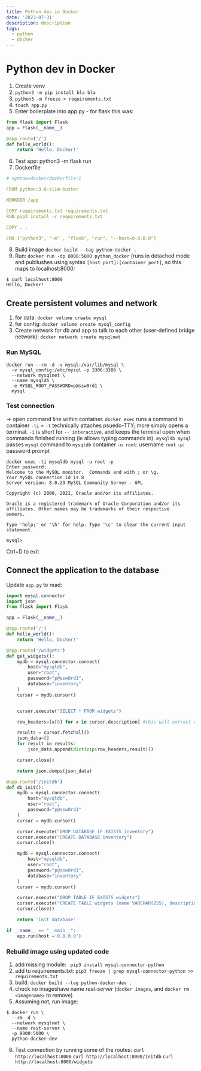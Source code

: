```yaml
---
title: Python dev in Docker
date: '2023-07-31'
description: description
tags:
  - python
  - docker
---
```

# Python dev in Docker


1. Create venv
2. `python3 -m pip install bla bla`
3. `python3 -m freeze > requirements.txt`
4. `touch app.py`
5. Enter boilerplate into app.py - for flask this was:

```python
from flask import Flask
app = Flask(__name__)

@app.route('/')
def hello_world():
    return 'Hello, Docker!'
```

6. Test app: python3 -m flask run
7. Dockerfile

```yaml
# syntax=docker/dockerfile:1

FROM python:3.8-slim-buster

WORKDIR /app

COPY requirements.txt requirements.txt
RUN pip3 install -r requirements.txt

COPY . .

CMD ["python3", "-m" , "flask", "run", "--host=0.0.0.0"]
```

8. Build image `docker build --tag python-docker .`
9. Run: `docker run -dp 8000:5000 python_docker` (runs in detached mode and publiushes using syntax `[host port]:[container port]`, so this maps to localhost:8000:

```shell
$ curl localhost:8000
Hello, Docker!
```

## Create persistent volumes and network
1. for data: `docker volume create mysql`
2. for config: `docker volume create mysql_config`
3. Create network for db and app to talk to each other (user-defined bridge network): `docker network create mysqlnet`

### Run MySQL

```shell
docker run --rm -d -v mysql:/var/lib/mysql \
  -v mysql_config:/etc/mysql -p 3306:3306 \
  --network mysqlnet \
  --name mysqldb \
  -e MYSQL_ROOT_PASSWORD=p@ssw0rd1 \
  mysql
```

### Test connection
-> open command line within container.
`docker exec` runs a command in container
`-ti`  = `-t` technically attaches psuedo-TTY; more simply opens a terminal. `-i` is short for `-- interactive`, and keeps the terminal open when commands finished running (ie allows typing commands in).
`mysqldb mysql` passes `mysql` command to `mysqldb` container
`-u root`: username `root`
`-p`: password prompt

```shell
docker exec -ti mysqldb mysql -u root -p
Enter password:
Welcome to the MySQL monitor.  Commands end with ; or \g.
Your MySQL connection id is 8
Server version: 8.0.23 MySQL Community Server - GPL

Copyright (c) 2000, 2021, Oracle and/or its affiliates.

Oracle is a registered trademark of Oracle Corporation and/or its
affiliates. Other names may be trademarks of their respective
owners.

Type 'help;' or '\h' for help. Type '\c' to clear the current input statement.

mysql>
```
Ctrl+D to exit

## Connect the application to the database
Update `app.py` to read:

```python
import mysql.connector
import json
from flask import Flask

app = Flask(__name__)

@app.route('/')
def hello_world():
    return 'Hello, Docker!'

@app.route('/widgets')
def get_widgets():
    mydb = mysql.connector.connect(
        host="mysqldb",
        user="root",
        password="p@ssw0rd1",
        database="inventory"
    )
    cursor = mydb.cursor()


    cursor.execute("SELECT * FROM widgets")

    row_headers=[x[0] for x in cursor.description] #this will extract row headers

    results = cursor.fetchall()
    json_data=[]
    for result in results:
        json_data.append(dict(zip(row_headers,result)))

    cursor.close()

    return json.dumps(json_data)

@app.route('/initdb')
def db_init():
    mydb = mysql.connector.connect(
        host="mysqldb",
        user="root",
        password="p@ssw0rd1"
    )
    cursor = mydb.cursor()

    cursor.execute("DROP DATABASE IF EXISTS inventory")
    cursor.execute("CREATE DATABASE inventory")
    cursor.close()

    mydb = mysql.connector.connect(
        host="mysqldb",
        user="root",
        password="p@ssw0rd1",
        database="inventory"
    )
    cursor = mydb.cursor()

    cursor.execute("DROP TABLE IF EXISTS widgets")
    cursor.execute("CREATE TABLE widgets (name VARCHAR(255), description VARCHAR(255))")
    cursor.close()

    return 'init database'

if __name__ == "__main__":
    app.run(host ='0.0.0.0')
```

### Rebuild image using updated code
1. add missing module: ` pip3 install mysql-connector-python`
2. add to requirements.txt: `pip3 freeze | grep mysql-connector-python >> requirements.txt`
3. build: `docker build --tag python-docker-dev .`
4. check no imageshave name _rest-server_ (`docker images`, and `docker rm <imagename>` to remove)
5. Assuming not, run image:

```shell
$ docker run \
  --rm -d \
  --network mysqlnet \
  --name rest-server \
  -p 8000:5000 \
  python-docker-dev
```

 6. Test connection by running some of the routes:
 	`curl http://localhost:8000`
 	`curl http://localhost:8000/initdb`
 	`curl http://localhost:8000/widgets`
